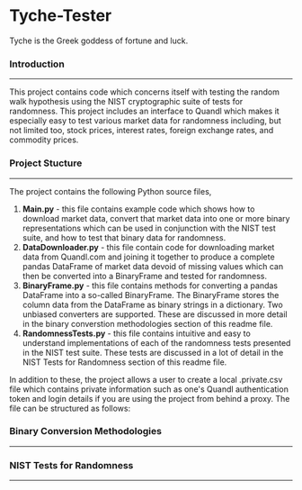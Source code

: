 # Tyche-Tester

Tyche is the Greek goddess of fortune and luck.

### Introduction
----------------

This project contains code which concerns itself with testing the random walk hypothesis using the NIST cryptographic suite of tests for randomness. This project includes an interface to Quandl which makes it especially easy to test various market data for randomness including, but not limited too, stock prices, interest rates, foreign exchange rates, and commodity prices.

### Project Stucture
--------------------

The project contains the following Python source files,

1. **Main.py** - this file contains example code which shows how to download market data, convert that market data into one or more binary representations which can be used in conjunction with the NIST test suite, and how to test that binary data for randomness.
2. **DataDownloader.py** - this file contain code for downloading market data from Quandl.com and joining it together to produce a complete pandas DataFrame of market data devoid of missing values which can then be converted into a BinaryFrame and tested for randomness.
3. **BinaryFrame.py** - this file contains methods for converting a pandas DataFrame into a so-called BinaryFrame. The BinaryFrame stores the column data from the DataFrame as binary strings in a dictionary. Two unbiased converters are supported. These are discussed in more detail in the binary converstion methodologies section of this readme file.
4. **RandomnessTests.py** - this file contains intuitive and easy to understand implementations of each of the randomness tests presented in the NIST test suite. These tests are discussed in a lot of detail in the NIST Tests for Randomness section of this readme file.

In addition to these, the project allows a user to create a local .private.csv file which contains private information such as one's Quandl authentication token and login details if you are using the project from behind a proxy. The file can be structured as follows:

### Binary Conversion Methodologies
-----------------------------------

### NIST Tests for Randomness
-----------------------------